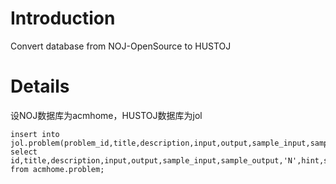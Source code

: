 # Introduction #

Convert database from NOJ-OpenSource to HUSTOJ


# Details #
设NOJ数据库为acmhome，HUSTOJ数据库为jol
```
insert into jol.problem(problem_id,title,description,input,output,sample_input,sample_output,spj,hint,source,defunct) 
select id,title,description,input,output,sample_input,sample_output,'N',hint,source,defunct from acmhome.problem;
```